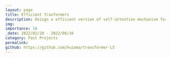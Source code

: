 ```yaml
---
layout: page
title: Efficient Tranformers
description: Deisgn a efficient version of self-attention mechanism for Tranformers
img: 
importance: 14
_date: 2022/02/28 - 2022/06/16
category: Past Projects
permalink: 
github: https://github.com/huzama/transformer-LS
---
```

